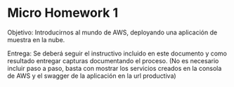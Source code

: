 # Micro Homework 1
 
Objetivo: Introducirnos al mundo de AWS, deployando una aplicación de muestra en la nube.

Entrega:
Se deberá seguir el instructivo incluido en este documento y como resultado entregar capturas documentando el proceso. (No es necesario incluir paso a paso, basta con mostrar los servicios creados en la consola de AWS y el swagger de la aplicación en la url productiva)  
